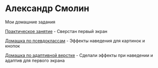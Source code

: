 
# Александр Смолин
Мои домашние задания

[Практическое занятие](https://wwwebit.github.io/praktika/ "Верстка сайта") - Сверстан первый экран

[Домашка по псевдоклассам](https://wwwebit.github.io/psevdo/ "Псевдоклассы") - Эффекты наведения для картинок и кнопок

[Домашка по адаптивной верстке](https://wwwebit.github.io/adaptive/ "Адаптив") - Сделали эффекты при наведении и адаптив для первого экрана



